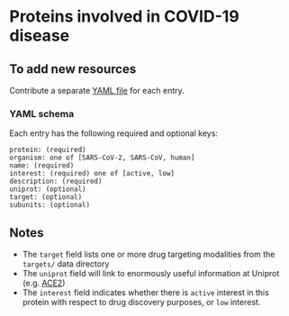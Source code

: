 # Proteins involved in COVID-19 disease

## To add new resources

Contribute a separate [YAML file](https://yaml.org/) for each entry.

### YAML schema

Each entry has the following required and optional keys:
```
protein: (required)
organism: one of [SARS-CoV-2, SARS-CoV, human]
name: (required)
interest: (required) one of [active, low]
description: (required)
uniprot: (optional)
target: (optional)
subunits: (optional)
```

## Notes
* The `target` field lists one or more drug targeting modalities from the `targets/` data directory
* The `uniprot` field will link to enormously useful information at Uniprot (e.g. [ACE2](https://www.uniprot.org/uniprot/Q9BYF1))
* The `interest` field indicates whether there is `active` interest in this protein with respect to drug discovery purposes, or `low` interest.
